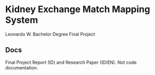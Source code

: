 # Kidney Exchange Match Mapping System
Leonardo W. Bachelor Degree Final Project

## Docs
Final Project Report (ID) and Research Paper (ID/EN). Not code documentation.
